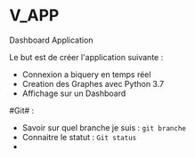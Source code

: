 # V_APP
Dashboard Application

Le but est de créer l'application suivante :
- Connexion a biquery en temps réel 
- Creation des Graphes avec Python 3.7
- Affichage sur un Dashboard

#Git# : 
- Savoir sur quel branche je suis : `git branche`
- Connaitre le statut : `Git status`
- 

